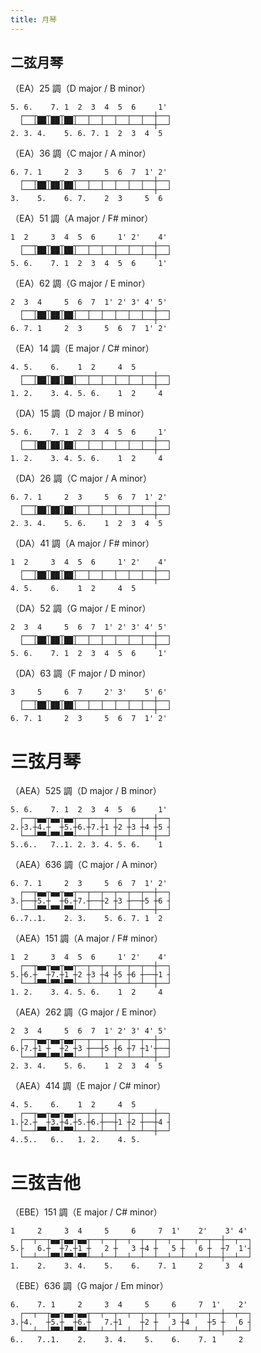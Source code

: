 ```yaml
---
title: 月琴
---
```

## 二弦月琴

（EA）25 調（D major / B minor）
```
5. 6.    7. 1  2  3  4  5  6     1'
  ┌──┬▄▄┬▄▄┬▄▄┬──┬──┬──┬──┬──┬──┼──┐
  └──┴▀▀┴▀▀┴▀▀┴──┴──┴──┴──┴──┴──┼──┘
2. 3. 4.    5. 6. 7. 1  2  3  4  5
```

（EA）36 調（C major / A minor）
```
6. 7. 1     2  3     5  6  7  1' 2'
  ┌──┬▄▄┬▄▄┬▄▄┬──┬──┬──┬──┬──┬──┼──┐
  └──┴▀▀┴▀▀┴▀▀┴──┴──┴──┴──┴──┴──┼──┘
3.    5.    6. 7.    2  3     5  6
```

（EA）51 調（A major / F# minor）
```
1  2     3  4  5  6     1' 2'    4'
  ┌──┬▄▄┬▄▄┬▄▄┬──┬──┬──┬──┬──┬──┼──┐
  └──┴▀▀┴▀▀┴▀▀┴──┴──┴──┴──┴──┴──┼──┘
5. 6.    7. 1  2  3  4  5  6     1'
```

（EA）62 調（G major / E minor）
```
2  3  4     5  6  7  1' 2' 3' 4' 5'
  ┌──┬▄▄┬▄▄┬▄▄┬──┬──┬──┬──┬──┬──┼──┐
  └──┴▀▀┴▀▀┴▀▀┴──┴──┴──┴──┴──┴──┼──┘
6. 7. 1     2  3     5  6  7  1' 2'
```

（EA）14 調（E major / C# minor）
```
4. 5.    6.    1  2     4  5
  ┌──┬▄▄┬▄▄┬▄▄┬──┬──┬──┬──┬──┬──┼──┐
  └──┴▀▀┴▀▀┴▀▀┴──┴──┴──┴──┴──┴──┼──┘
1. 2.    3. 4. 5. 6.    1  2     4
```

（DA）15 調（D major / B minor）
```
5. 6.    7. 1  2  3  4  5  6     1'
  ┌──┬▄▄┬▄▄┬▄▄┬──┬──┬──┬──┬──┬──┼──┐
  └──┴▀▀┴▀▀┴▀▀┴──┴──┴──┴──┴──┴──┼──┘
1. 2.    3. 4. 5. 6.    1  2     4
```

（DA）26 調（C major / A minor）
```
6. 7. 1     2  3     5  6  7  1' 2'
  ┌──┬▄▄┬▄▄┬▄▄┬──┬──┬──┬──┬──┬──┼──┐
  └──┴▀▀┴▀▀┴▀▀┴──┴──┴──┴──┴──┴──┼──┘
2. 3. 4.    5. 6.    1  2  3  4  5
```

（DA）41 調（A major / F# minor）
```
1  2     3  4  5  6     1' 2'    4'
  ┌──┬▄▄┬▄▄┬▄▄┬──┬──┬──┬──┬──┬──┼──┐
  └──┴▀▀┴▀▀┴▀▀┴──┴──┴──┴──┴──┴──┼──┘
4. 5.    6.    1  2     4  5
```

（DA）52 調（G major / E minor）
```
2  3  4     5  6  7  1' 2' 3' 4' 5'
  ┌──┬▄▄┬▄▄┬▄▄┬──┬──┬──┬──┬──┬──┼──┐
  └──┴▀▀┴▀▀┴▀▀┴──┴──┴──┴──┴──┴──┼──┘
5. 6.    7. 1  2  3  4  5  6     1'
```

（DA）63 調（F major / D minor）
```
3     5     6  7     2' 3'    5' 6'
  ┌──┬▄▄┬▄▄┬▄▄┬──┬──┬──┬──┬──┬──┼──┐
  └──┴▀▀┴▀▀┴▀▀┴──┴──┴──┴──┴──┴──┼──┘
6. 7. 1     2  3     5  6  7  1' 2'
```

# 三弦月琴

（AEA）525 調（D major / B minor）
```
5. 6.    7. 1  2  3  4  5  6     1'
  ┌──┬▄▄┬▄▄┬▄▄┬──┬──┬──┬──┬──┬──┼──┐
2.├3.┼4.┼  ┼5.┼6.┼7.┼1 ┼2 ┼3 ┼4 ┼5 ┤
  └──┴▀▀┴▀▀┴▀▀┴──┴──┴──┴──┴──┴──┼──┘
5..6..   7..1. 2. 3. 4. 5. 6.    1
```

（AEA）636 調（C major / A minor）
```
6. 7. 1     2  3     5  6  7  1' 2'
  ┌──┬▄▄┬▄▄┬▄▄┬──┬──┬──┬──┬──┬──┼──┐
3.├──┼5.┼  ┼6.┼7.┼──┼2 ┼3 ┼──┼5 ┼6 ┤
  └──┴▀▀┴▀▀┴▀▀┴──┴──┴──┴──┴──┴──┼──┘
6..7..1.    2. 3.    5. 6. 7. 1  2
```

（AEA）151 調（A major / F# minor）
```
1  2     3  4  5  6     1' 2'    4'
  ┌──┬▄▄┬▄▄┬▄▄┬──┬──┬──┬──┬──┬──┼──┐
5.├6.┼  ┼7.┼1 ┼2 ┼3 ┼4 ┼5 ┼6 ┼──┼1 ┤
  └──┴▀▀┴▀▀┴▀▀┴──┴──┴──┴──┴──┴──┼──┘
1. 2.    3. 4. 5. 6.    1  2     4
```

（AEA）262 調（G major / E minor）
```
2  3  4     5  6  7  1' 2' 3' 4' 5'
  ┌──┬▄▄┬▄▄┬▄▄┬──┬──┬──┬──┬──┬──┼──┐
6.├7.┼1 ┼  ┼2 ┼3 ┼──┼5 ┼6 ┼7 ┼1'┼──┤
  └──┴▀▀┴▀▀┴▀▀┴──┴──┴──┴──┴──┴──┼──┘
2. 3. 4.    5. 6.    1  2  3  4  5
```

（AEA）414 調（E major / C# minor）
```
4. 5.    6.    1  2     4  5
  ┌──┬▄▄┬▄▄┬▄▄┬──┬──┬──┬──┬──┬──┼──┐
1.├2.┼  ┼3.┼4.┼5.┼6.┼──┼1 ┼2 ┼──┼4 ┤
  └──┴▀▀┴▀▀┴▀▀┴──┴──┴──┴──┴──┴──┼──┘
4..5..   6..   1. 2.    4. 5.
```

# 三弦吉他

（EBE）151 調（E major / C# minor）
```
1     2     3  4     5     6     7  1'    2'    3' 4'
  ┌──┬──┬▄▄┬▄▄┬▄▄┬──┬──┬──┬──┬──┬──┬──┬──┬──┬──┼──┬──┐
5.├   6.┼  ┼7.┼1 ┼   2 ┼   3 ┼4 ┼   5 ┼   6 ┼  ┼7  1'┤
  └──┴──┴▀▀┴▀▀┴▀▀┴──┴──┴──┴──┴──┴──┴──┴──┴──┴──┼──┴──┘
1.    2.    3. 4.    5.    6.    7. 1     2     3  4
```

（EBE）636 調（G major / Em minor）
```
6.    7. 1     2     3  4     5     6     7  1'    2'
  ┌──┬──┬▄▄┬▄▄┬▄▄┬──┬──┬──┬──┬──┬──┬──┬──┬──┬──┼──┬──┐
3.├4.   ┼5.┼  ┼6.┼   7.┼1    ┼2 ┼   3 ┼4    ┼5 ┼   6 ┤
  └──┴──┴▀▀┴▀▀┴▀▀┴──┴──┴──┴──┴──┴──┴──┴──┴──┴──┼──┴──┘
6..   7..1.    2.    3. 4.    5.    6.    7. 1     2
```

